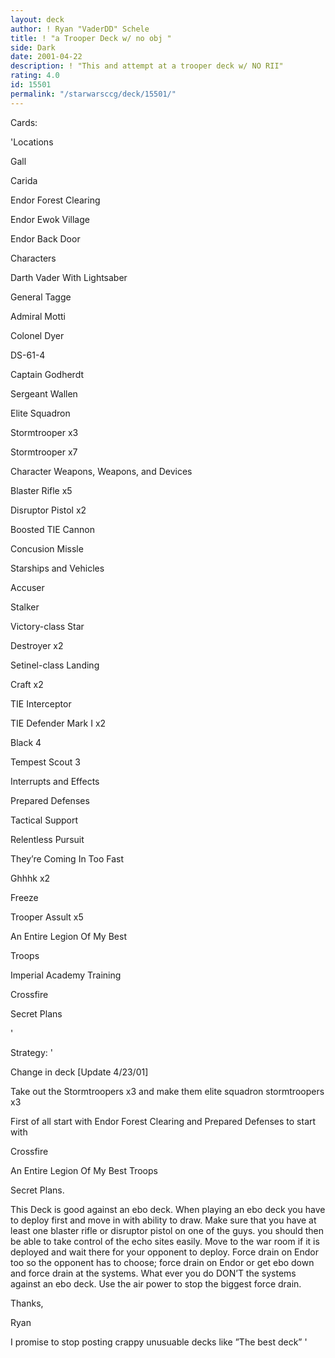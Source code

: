 ```yaml
---
layout: deck
author: ! Ryan "VaderDD" Schele
title: ! "a Trooper Deck w/ no obj "
side: Dark
date: 2001-04-22
description: ! "This and attempt at a trooper deck w/ NO RII"
rating: 4.0
id: 15501
permalink: "/starwarsccg/deck/15501/"
---
```

Cards: 

'Locations 

Gall 

Carida 

Endor Forest Clearing 

Endor Ewok Village 

Endor Back Door


Characters 

Darth Vader With Lightsaber 

General Tagge 

Admiral Motti 

Colonel Dyer 

DS-61-4 

Captain Godherdt 

Sergeant Wallen 

Elite Squadron 

Stormtrooper x3 

Stormtrooper x7


Character Weapons, Weapons, and Devices

 Blaster Rifle x5 

Disruptor Pistol x2 

Boosted TIE Cannon 

Concusion Missle 



Starships and Vehicles

 Accuser 

Stalker 

Victory-class Star 

Destroyer x2 

Setinel-class Landing 

Craft x2 

TIE Interceptor 

TIE Defender Mark I x2 

Black 4 

Tempest Scout 3


Interrupts and Effects

 Prepared Defenses 

Tactical Support 

Relentless Pursuit 

They’re Coming In Too Fast 

Ghhhk x2 

Freeze 

Trooper Assult x5 

An Entire Legion Of My Best 

Troops 

Imperial Academy Training 

Crossfire 

Secret Plans

'

Strategy: '

Change in deck [Update 4/23/01]

Take out the Stormtroopers x3 and make them elite squadron stormtroopers x3




First of all start with Endor Forest Clearing and Prepared Defenses to start with 

Crossfire 

An Entire Legion Of My Best Troops 

Secret Plans. 

This Deck is good against an ebo deck. When playing an ebo deck you have to deploy first and move in with ability to draw. Make sure that you have at least one blaster rifle or disruptor pistol on one of the guys. you should then be able to take control of the echo sites easily. Move to the war room if it is deployed and wait there for your opponent to deploy. Force drain on Endor too so the opponent has to choose; force drain on Endor or get ebo down and force drain at the systems. What ever you do DON’T the systems against an ebo deck. Use the air power to stop the biggest force drain.


Thanks,

Ryan


I promise to stop posting crappy unusuable decks like ”The best deck”  '

